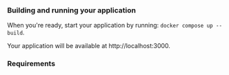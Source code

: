 ### Building and running your application

When you're ready, start your application by running:
`docker compose up --build`.

Your application will be available at http://localhost:3000.

### Requirements

